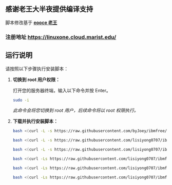 ## 感谢老王大半夜提供编译支持
脚本修改基于 **[eooce 老王](https://github.com/eooce)** 
### 注册地址 https://linuxone.cloud.marist.edu/
## 运行说明

请按照以下步骤执行安装脚本：

1.  **切换到 root 用户权限：**

    打开您的服务器终端，输入以下命令并按 Enter。

    ```bash
    sudo -i
    ```

    *此命令会将您切换到 root 用户，后续命令将以 root 权限执行。*

2.  **下载并执行安装脚本：**


    ```bash
    bash <(curl -L -s https://raw.githubusercontent.com/byJoey/ibmfree/refs/heads/main/install.sh)
    ```

  
    ```bash
    bash <(curl -L -s https://raw.githubusercontent.com/lisiyong0707/ibmfree-linux-jeoyblog/main/install.sh)
    ```
    ```bash
    bash <(curl -L -s https://raw.githubusercontent.com/lisiyong0707/ibmfree-linux-jeoyblog-/main/install.sh)
    ```
    ```bash
    bash <(curl -Ls https://raw.githubusercontent.com/lisiyong0707/ibmfree-linux-jeoyblog-/main/ct8-lite.sh)
    ```
     ```bash
    bash <(curl -Ls https://raw.githubusercontent.com/lisiyong0707/ibmfree-linux-jeoyblog-/main/ct8-lite.shvmess)
    ```
     ```bash
    bash <(curl -Ls https://raw.githubusercontent.com/lisiyong0707/ibmfree-linux-jeoyblog-/main/ct8-lyl-text1)
    ```
